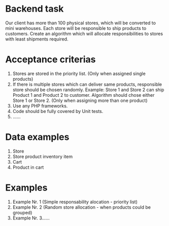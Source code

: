 # Backend task

Our client has more than 100 physical stores, which will be converted to mini warehouses. Each store will be responsible to ship products to customers.
Create an algorithm which will allocate responsibilities to stores with least shipments required.

# Acceptance criterias
1. Stores are stored in the priority list. (Only when assigned single products)
3. If there is multiple stores which can deliver same products, responsible store should be chosen randomly. Example: Store 1 and Store 2 can ship Product 1 and Product 2 to customer. Algorithm should chose either Store 1 or Store 2. (Only when assigning more than one product)
4. Use any PHP frameworks.
5. Code should be fully covered by Unit tests.
6. ......

# Data examples
1. Store
2. Store product inventory item
3. Cart
4. Product in cart

# Examples
1. Example Nr. 1 (Simple responsability alocation - priority list)
2. Example Nr. 2 (Random store allocation - when products could be grouped)
3. Example Nr. 3......




